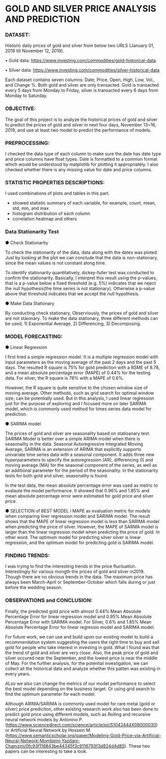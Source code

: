 # GOLD AND SILVER PRICE ANALYSIS AND PREDICTION

### DATASET:

Historic daily prices of gold and silver from below two URLS (January 01, 2019 till November 12, 2019). 

• Gold data: https://www.investing.com/commodities/gold-historical-data

• Silver data: https://www.investing.com/commodities/silver-historical-data

Each dataset contains seven columns: Date, Price, Open, High, Low, Vol., and Change %. Both gold and silver are only transacted. Gold is transacted every 5 days from Monday to Friday, silver is transacted every 6 days from Monday to Saturday.

### OBJECTIVE:

The goal of this project is to analyze the historical prices of gold and silver to predict the prices of gold and silver in next four days, November 13~16, 2019, and use at least two model to predict the performance of models.

### PREPROCESSING:

I checked the data type of each column to make sure the date has date type and price columns have float types. Date is formatted to a common format which would be understood by matplotlib for plotting it appropriately. I also checked whether there is any missing value for date and price columns. 

### STATISTIC PROPERTIES DESCRIPTIONS:

I used combinations of plots and tables in this part. 
  - showed statistic summary of each variable, for example, count, mean, std, min, and max
  - histogram distribution of each column 
  - correlation heatmap and others

### Data Stationarity Test 

● Check Stationarity

To check the stationarity of the data, data along with the dates was ploted. Just by looking at the plot we can conclude that the data is non-stationary, since the mean values is not constant along time.

To identify stationarity quantitatively, dickey-fuller test was conducted to confirm the stationarity. Basically, I interpret this result using the p-values, that is a p-value below a fixed threshold (e.g. 5%) indicates that we reject the null hypothesis(the time series is not stationary). Otherwise a p-value above that threshold indicates that we accept the null hypothesis.

● Make Data Stationary

By conducting check stationary, Observiously, the prices of gold and silver are not staionary. To make the data stationary, three different methods can be used, 1) Exponential Average, 2) Differencing, 3) Decomposing.

### MODEL FORECASTING:

● Linear Regression

I  first tried a simple regression model. It is a multiple regression model with input parameters as the moving average of the past 2 days and the past 5 days. The resulted R square is 75% for gold prediction with a RSME of 8.78, and a mean absolute percentage error (MAPE) of 0.44% for the testing data. For silver, the R square is 78% with a MAPE of 0.6%. 

However, the R square is quite sensitive to the chosen window size of moving average. Other methods, such as grid search for optimal window size, can be potentially used. But in this analysis, I used linear regression just for the purpose of exploring and I focused more on later SARIMA model, which is commonly used method for times series data model for prediction. 

● SARIMA model

The prices of gold and silver are seasonality based on statioanary test. SARIMA Model is better over a simple ARIMA model when there is seasonality in the data. Seasonal Autoregressive Integrated Moving Average, SARIMA is an extension of ARIMA that explicitly supports univariate time series data with a seasonal component. It adds three new hyperparameters to specify the autoregression (AR), differencing (I) and moving average (MA) for the seasonal component of the series, as well as an additional parameter for the period of the seasonality. In the stationarity tests for both gold and silver, seasonality is found.

In the test data, the mean absolute percentage error was used as metric to evalaute the model performance. It showed that 0.96% and 1.85% and mean absolute percentage error were estimated for gold price and silver price. 

● SELECTION of BEST MODEL
I MAPE as evaluation metric for models when comparing liner regression model and SARIMA model. The result shows that the MAPE of linear regression model is less than SARIMA model when predicting the price of silver. However, the MAPE of SARMA model is larger than the linear regression model when predicting the price of gold. In other word. The optimum model for predicting silver silver is linear regression, and the optimum model for predicting gold is SARIMA model.

### FINDING TRENDS:

I was trying to find the interesting trends in the price fluctuation. Interestingly for various mongth the prices of gold and silver in2019. Though there are no obvious trends in the data. The maximum price has always been March-April or September-October which falls during or just before the wedding season.


### OBSERVATIONS and CONCLUSION:

Finally, the predicted gold price with almost 0.44% Mean Absolute Percentage Error for linear regression model and 0.95% Mean Absolute Percentage Error with SARIMA model. For Silver, 0.6% and 1.85% Mean Absolute Percentage Error for linear regressio model and SARIMA model.

For future work, we can use and build upon our existing model to build a recommendation system suggesting the users the right time to buy and sell gold for people who take interest in investing in gold. What I found was that the trend of gold and silver are very close. Also, the peak price of gold and silver occured near the September, and the lowest price is near the middle of May. For the further analysis, for the potential investigation, we can collect all the historical data and analyze whether this patten was existing in every years. 

ALso we also can change the metrics of our model performance to select the best model depending on the business target. Or using grid search to find the optimum parameter for each model. 

Although ARIMA/SARIMA is commonly used model for rare metal (gold or silver) price prediciton, other existing research work also has been done to predict gold price using different models, such as Rolling and recursive neural network models by Antonino P. (https://www.sciencedirect.com/science/article/pii/S1042444X08000030) or Artificial Neural Network by Hossein M. (https://www.semanticscholar.org/paper/Modeling-Gold-Price-via-Artificial-Neural-Network-Mombeini-Yazdani-Chamzini/0fc93f118843be44345f3c9116793f3d824d4d85). These two papers can be interesting to take a look. 
